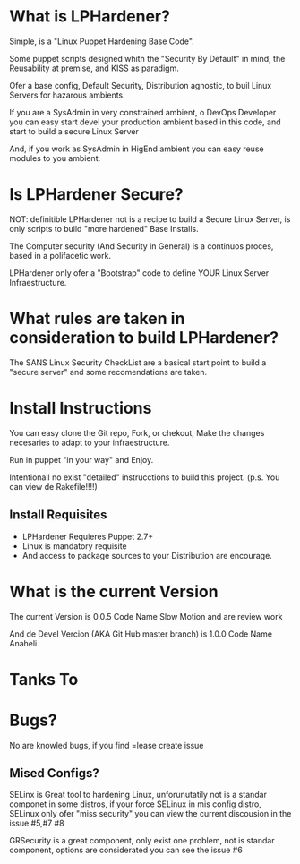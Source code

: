 What is LPHardener?
====

Simple, is a "Linux Puppet Hardening Base Code".

Some puppet scripts designed whith the "Security By Default" in mind, the Reusability at premise, and KISS as paradigm.

Ofer a base config, Default Security, Distribution agnostic, to buil Linux Servers for hazarous ambients.

If you are a SysAdmin in very constrained ambient, o DevOps Developer you can easy start devel your production ambient based in this code, and start to build a secure Linux Server

And, if you work as SysAdmin in HigEnd ambient you can easy reuse modules to you ambient.

Is LPHardener Secure?
====

NOT: definitible LPHardener not is a recipe to build a Secure Linux Server, is only scripts to build "more hardened" Base Installs. 

The Computer security (And Security in General) is a continuos proces, based in a polifacetic work.

LPHardener only ofer a "Bootstrap" code to define YOUR Linux Server Infraestructure.

What rules are taken in consideration to build LPHardener?
====

The SANS Linux Security CheckList are a basical start point to build a "secure server" and some recomendations are taken.


Install Instructions
====

You can easy clone the Git repo, Fork, or chekout, Make the changes necesaries to adapt to your infraestructure.

Run in puppet "in your way" and Enjoy.

Intentionall no exist "detailed" instrucctions to build this project. (p.s. You can view de Rakefile!!!!)

Install Requisites
----

- LPHardener Requieres Puppet 2.7+
- Linux is mandatory requisite
- And access to package sources to your Distribution are encourage.

What is the current Version
====

The current Version is 0.0.5 Code Name Slow Motion and are review work

And de Devel Vercion (AKA Git Hub master branch) is 1.0.0 Code Name Anaheli

Tanks To
====

Bugs?
====

No are knowled bugs, if you find =lease create issue

Mised Configs?
-----
SELinx is Great tool to hardening Linux, unforunutatily not is a standar componet in some distros, if your force SELinux in mis config distro, SELinux only ofer "miss security" you can view the current discousion in the issue #5,#7 #8

GRSecurity is a great component, only exist one problem, not is standar component, options are considerated you can see the issue #6


